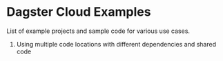 # Dagster Cloud Examples

List of example projects and sample code for various use cases.

1. Using multiple code locations with different dependencies and shared code
